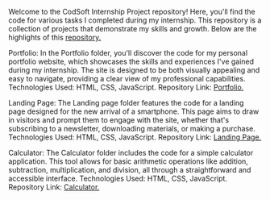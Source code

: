 Welcome to the CodSoft Internship Project repository! Here, you'll find the code for various tasks I completed during my internship. This repository is a collection of projects that demonstrate my skills and growth. Below are the highlights of this [repository.](https://github.com/Bharani951/CODSOFT-internship.git)

Portfolio: In the Portfolio folder, you'll discover the code for my personal portfolio website, which showcases the skills and experiences I've gained during my internship. The site is designed to be both visually appealing and easy to navigate, providing a clear view of my professional capabilities. Technologies Used: HTML, CSS, JavaScript. Repository Link: [Portfolio.](https://Bharani951.github.io/CODSOFT-internship/Calculator/index.html)

Landing Page: The Landing page folder features the code for a landing page designed for the new arrival of a smartphone. This page aims to draw in visitors and prompt them to engage with the site, whether that's subscribing to a newsletter, downloading materials, or making a purchase. Technologies Used: HTML, CSS, JavaScript. Repository Link: [Landing Page.](https://Bharani951.github.io/CODSOFT-internship/Landing_page/index.html)

Calculator: The Calculator folder includes the code for a simple calculator application. This tool allows for basic arithmetic operations like addition, subtraction, multiplication, and division, all through a straightforward and accessible interface. Technologies Used: HTML, CSS, JavaScript. Repository Link: [Calculator.](https://Bharani951.github.io/CODSOFT-internship/Portfolio/index.html)
